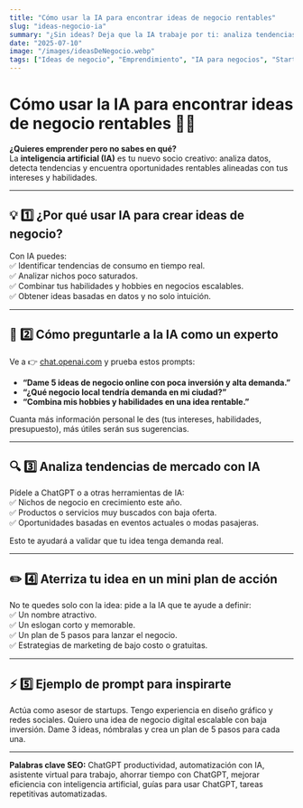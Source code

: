 ```yaml
---
title: "Cómo usar la IA para encontrar ideas de negocio rentables"
slug: "ideas-negocio-ia"
summary: "¿Sin ideas? Deja que la IA trabaje por ti: analiza tendencias, combina tus habilidades y descubre oportunidades de negocio rentables y escalables."
date: "2025-07-10"
image: "/images/ideasDeNegocio.webp"
tags: ["Ideas de negocio", "Emprendimiento", "IA para negocios", "Startups", "Negocios rentables", "Inteligencia Artificial", "Generar ideas con IA", "Plan de negocio", "Tendencias de mercado"]
---
```


# Cómo usar la IA para encontrar ideas de negocio rentables 🚀🤖

**¿Quieres emprender pero no sabes en qué?**  
La **inteligencia artificial (IA)** es tu nuevo socio creativo: analiza datos, detecta tendencias y encuentra oportunidades rentables alineadas con tus intereses y habilidades.

---

## 💡 1️⃣ ¿Por qué usar IA para crear ideas de negocio?

Con IA puedes:  
✅ Identificar tendencias de consumo en tiempo real.  
✅ Analizar nichos poco saturados.  
✅ Combinar tus habilidades y hobbies en negocios escalables.  
✅ Obtener ideas basadas en datos y no solo intuición.

---

## 🤔 2️⃣ Cómo preguntarle a la IA como un experto

Ve a 👉 [chat.openai.com](https://chat.openai.com/) y prueba estos prompts:  

- **“Dame 5 ideas de negocio online con poca inversión y alta demanda.”**  
- **“¿Qué negocio local tendría demanda en mi ciudad?”**  
- **“Combina mis hobbies y habilidades en una idea rentable.”**

Cuanta más información personal le des (tus intereses, habilidades, presupuesto), más útiles serán sus sugerencias.

---

## 🔍 3️⃣ Analiza tendencias de mercado con IA

Pídele a ChatGPT o a otras herramientas de IA:  
✅ Nichos de negocio en crecimiento este año.  
✅ Productos o servicios muy buscados con baja oferta.  
✅ Oportunidades basadas en eventos actuales o modas pasajeras.

Esto te ayudará a validar que tu idea tenga demanda real.

---

## ✏️ 4️⃣ Aterriza tu idea en un mini plan de acción

No te quedes solo con la idea: pide a la IA que te ayude a definir:  
✅ Un nombre atractivo.  
✅ Un eslogan corto y memorable.  
✅ Un plan de 5 pasos para lanzar el negocio.  
✅ Estrategias de marketing de bajo costo o gratuitas.

---

## ⚡ 5️⃣ Ejemplo de prompt para inspirarte
Actúa como asesor de startups.
Tengo experiencia en diseño gráfico y redes sociales.
Quiero una idea de negocio digital escalable con baja inversión.
Dame 3 ideas, nómbralas y crea un plan de 5 pasos para cada una.

---

**Palabras clave SEO:** ChatGPT productividad, automatización con IA, asistente virtual para trabajo, ahorrar tiempo con ChatGPT, mejorar eficiencia con inteligencia artificial, guías para usar ChatGPT, tareas repetitivas automatizadas.
